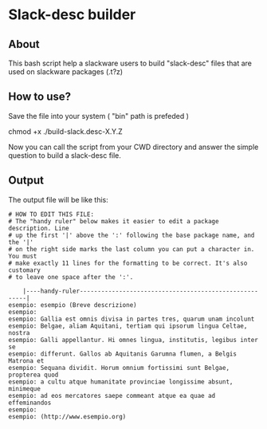 Slack-desc builder
==================

About
-----

This bash script help a slackware users to build "slack-desc" files that are used on slackware packages (.t?z)

How to use?
-----------

Save the file into your system ( "bin" path is prefeded )

chmod +x ./build-slack.desc-X.Y.Z

Now you can call the script from your CWD directory and answer the simple question to build a slack-desc file.

Output
------

The output file will be like this:

	# HOW TO EDIT THIS FILE:
	# The "handy ruler" below makes it easier to edit a package description. Line
	# up the first '|' above the ':' following the base package name, and the '|' 
	# on the right side marks the last column you can put a character in. You must
	# make exactly 11 lines for the formatting to be correct. It's also customary
	# to leave one space after the ':'.

       	|----handy-ruler-------------------------------------------------------|
	esempio: esempio (Breve descrizione)
	esempio:
	esempio: Gallia est omnis divisa in partes tres, quarum unam incolunt
	esempio: Belgae, aliam Aquitani, tertiam qui ipsorum lingua Celtae, nostra
	esempio: Galli appellantur. Hi omnes lingua, institutis, legibus inter se
	esempio: differunt. Gallos ab Aquitanis Garumna flumen, a Belgis Matrona et
	esempio: Sequana dividit. Horum omnium fortissimi sunt Belgae, propterea quod
	esempio: a cultu atque humanitate provinciae longissime absunt, minimeque
	esempio: ad eos mercatores saepe commeant atque ea quae ad effeminandos
	esempio:
	esempio: (http://www.esempio.org)

